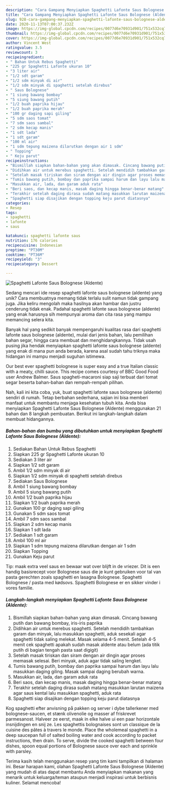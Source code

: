 ```yaml
---
description: "Cara Gampang Menyiapkan Spaghetti Lafonte Saus Bolognese (Aldente) Anti Gagal"
title: "Cara Gampang Menyiapkan Spaghetti Lafonte Saus Bolognese (Aldente) Anti Gagal"
slug: 928-cara-gampang-menyiapkan-spaghetti-lafonte-saus-bolognese-aldente-anti-gagal
date: 2020-11-13T07:00:37.232Z
image: https://img-global.cpcdn.com/recipes/0077d6e70931d901/751x532cq70/spaghetti-lafonte-saus-bolognese-aldente-foto-resep-utama.jpg
thumbnail: https://img-global.cpcdn.com/recipes/0077d6e70931d901/751x532cq70/spaghetti-lafonte-saus-bolognese-aldente-foto-resep-utama.jpg
cover: https://img-global.cpcdn.com/recipes/0077d6e70931d901/751x532cq70/spaghetti-lafonte-saus-bolognese-aldente-foto-resep-utama.jpg
author: Vincent West
ratingvalue: 3.5
reviewcount: 3
recipeingredient:
- " Bahan Untuk Rebus Spaghetti"
- "225 gr Spaghetti Lafonte ukuran 10"
- "3 liter air"
- "1/2 sdt garam"
- "1/2 sdm minyak di air"
- "1/2 sdm minyak di spaghetti setelah direbus"
- " Saus Bolognese"
- "1 siung bawang bombay"
- "5 siung bawang putih"
- "1/2 buah paprika hijau"
- "1/2 buah paprika merah"
- "100 gr daging sapi giling"
- "5 sdm saos tomat"
- "7 sdm saos sambal"
- "2 sdm kecap manis"
- "1 sdt lada"
- "1 sdt garam"
- "100 ml air"
- "1 sdm tepung maizena dilarutkan dengan air 1 sdm"
- " Topping"
- " Keju parut"
recipeinstructions:
- "Bismillah siapkan bahan-bahan yang akan dimasak. Cincang bawang putih dan bawang bombay, iris-iris paprika"
- "Didihkan air untuk merebus spaghetti. Setelah mendidih tambahkan garam dan minyak, lalu masukkan spaghetti, aduk sesekali agar spaghetti tidak saling melekat. Masak selama 4-5 menit. Setelah 4-5 menit cek spaghetti apakah sudah masak aldente atau belum (ada titik putih di bagian tengah pasta saat digigit)"
- "Setelah masak tiriskan dan siram dengan air dingin agar proses memasak selesai. Beri minyak, aduk agar tidak saling lengket."
- "Tumis bawang putih, bombay dan paprika sampai harum dan layu lalu masukkan daging giling. Masak sampai daging berubah warna."
- "Masukkan air, lada, dan garam aduk rata"
- "Beri saos, dan kecap manis, masak daging hingga benar-benar matang"
- "Terakhir setelah daging dirasa sudah matang masukkan larutan maizena agar saus kental lalu masukkan spaghetti, aduk rata"
- "Spaghetti siap disajikan dengan topping keju parut diatasnya"
categories:
- Resep
tags:
- spaghetti
- lafonte
- saus

katakunci: spaghetti lafonte saus 
nutrition: 176 calories
recipecuisine: Indonesian
preptime: "PT30M"
cooktime: "PT36M"
recipeyield: "3"
recipecategory: Dessert

---
```



![Spaghetti Lafonte Saus Bolognese (Aldente)](https://img-global.cpcdn.com/recipes/0077d6e70931d901/751x532cq70/spaghetti-lafonte-saus-bolognese-aldente-foto-resep-utama.jpg)

Sedang mencari ide resep spaghetti lafonte saus bolognese (aldente) yang unik? Cara membuatnya memang tidak terlalu sulit namun tidak gampang juga. Jika keliru mengolah maka hasilnya akan hambar dan justru cenderung tidak enak. Padahal spaghetti lafonte saus bolognese (aldente) yang enak harusnya sih mempunyai aroma dan cita rasa yang mampu memancing selera kita.

Banyak hal yang sedikit banyak mempengaruhi kualitas rasa dari spaghetti lafonte saus bolognese (aldente), mulai dari jenis bahan, lalu pemilihan bahan segar, hingga cara membuat dan menghidangkannya. Tidak usah pusing jika hendak menyiapkan spaghetti lafonte saus bolognese (aldente) yang enak di mana pun anda berada, karena asal sudah tahu triknya maka hidangan ini mampu menjadi suguhan istimewa.

Our best ever spaghetti bolognese is super easy and a true Italian classic with a meaty, chilli sauce. This recipe comes courtesy of BBC Good Food user Andrew Balmer. Saus spagheti-macaroni siap saji terbuat dari tomat segar beserta bahan-bahan dan rempah-rempah pilihan.


Nah, kali ini kita coba, yuk, buat spaghetti lafonte saus bolognese (aldente) sendiri di rumah. Tetap berbahan sederhana, sajian ini bisa memberi manfaat untuk membantu menjaga kesehatan tubuh kita. Anda bisa menyiapkan Spaghetti Lafonte Saus Bolognese (Aldente) menggunakan 21 bahan dan 8 langkah pembuatan. Berikut ini langkah-langkah dalam membuat hidangannya.

<!--inarticleads1-->

##### Bahan-bahan dan bumbu yang dibutuhkan untuk menyiapkan Spaghetti Lafonte Saus Bolognese (Aldente):

1. Sediakan  Bahan Untuk Rebus Spaghetti
1. Siapkan 225 gr Spaghetti Lafonte ukuran 10
1. Sediakan 3 liter air
1. Siapkan 1/2 sdt garam
1. Ambil 1/2 sdm minyak di air
1. Siapkan 1/2 sdm minyak di spaghetti setelah direbus
1. Sediakan  Saus Bolognese
1. Ambil 1 siung bawang bombay
1. Ambil 5 siung bawang putih
1. Ambil 1/2 buah paprika hijau
1. Siapkan 1/2 buah paprika merah
1. Gunakan 100 gr daging sapi giling
1. Gunakan 5 sdm saos tomat
1. Ambil 7 sdm saos sambal
1. Siapkan 2 sdm kecap manis
1. Siapkan 1 sdt lada
1. Sediakan 1 sdt garam
1. Ambil 100 ml air
1. Siapkan 1 sdm tepung maizena dilarutkan dengan air 1 sdm
1. Siapkan  Topping
1. Gunakan  Keju parut


Tip: maak extra veel saus en bewaar wat over blijft in de vriezer. Dit is een handig basisrecept voor Bolognese saus die je kunt gebruiken voor tal van pasta gerechten zoals spaghetti en lasagna Bolognese. Spaghetti Bolognese / pasta med kødsovs. Spaghetti Bolognese er en sikker vinder i vores familie. 

<!--inarticleads2-->

##### Langkah-langkah menyiapkan Spaghetti Lafonte Saus Bolognese (Aldente):

1. Bismillah siapkan bahan-bahan yang akan dimasak. Cincang bawang putih dan bawang bombay, iris-iris paprika
1. Didihkan air untuk merebus spaghetti. Setelah mendidih tambahkan garam dan minyak, lalu masukkan spaghetti, aduk sesekali agar spaghetti tidak saling melekat. Masak selama 4-5 menit. Setelah 4-5 menit cek spaghetti apakah sudah masak aldente atau belum (ada titik putih di bagian tengah pasta saat digigit)
1. Setelah masak tiriskan dan siram dengan air dingin agar proses memasak selesai. Beri minyak, aduk agar tidak saling lengket.
1. Tumis bawang putih, bombay dan paprika sampai harum dan layu lalu masukkan daging giling. Masak sampai daging berubah warna.
1. Masukkan air, lada, dan garam aduk rata
1. Beri saos, dan kecap manis, masak daging hingga benar-benar matang
1. Terakhir setelah daging dirasa sudah matang masukkan larutan maizena agar saus kental lalu masukkan spaghetti, aduk rata
1. Spaghetti siap disajikan dengan topping keju parut diatasnya


Kog spaghetti efter anvisning på pakken og server i dybe tallerkener med bolognese-saucen, et stænk olivenolie og masser af friskrevet parmesanost. Halveer ze eerst, maak in elke halve ui een paar horizontale insnijdingen en snij ze. Les spaghettis bolognaises sont un classique de la cuisine des pâtes à travers le monde. Place the wholemeal spaghetti in a deep saucepan full of salted boiling water and cook according to packet instructions, then drain. To serve, divide the cooked spaghetti between four dishes, spoon equal portions of Bolognese sauce over each and sprinkle with parsley. 

Terima kasih telah menggunakan resep yang tim kami tampilkan di halaman ini. Besar harapan kami, olahan Spaghetti Lafonte Saus Bolognese (Aldente) yang mudah di atas dapat membantu Anda menyiapkan makanan yang menarik untuk keluarga/teman ataupun menjadi inspirasi untuk berbisnis kuliner. Selamat mencoba!
